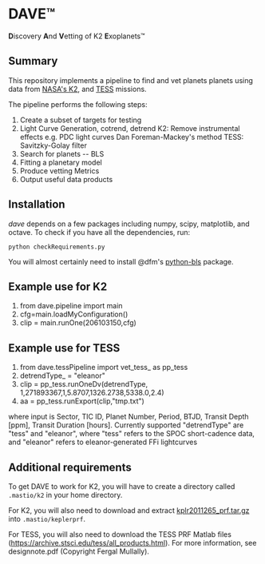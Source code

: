 # DAVE™
**D**iscovery **A**nd **V**etting of K2 **E**xoplanets™

## Summary

This repository implements a pipeline to find and vet planets planets
using data from [NASA's K2](http://keplerscience.arc.nasa.gov), and [TESS](https://www.nasa.gov/tess-transiting-exoplanet-survey-satellite/) missions.

The pipeline performs the following steps:

1. Create a subset of targets for testing
2. Light Curve Generation, cotrend, detrend
	K2: Remove instrumental effects e.g. PDC light curves Dan Foreman-Mackey's method
	TESS: Savitzky-Golay filter
3. Search for planets -- BLS
4. Fitting a planetary model
5. Produce vetting Metrics
6. Output useful data products


## Installation

*dave* depends on a few packages including numpy, scipy, matplotlib, and octave.
To check if you have all the dependencies, run:
```
python checkRequirements.py
```

You will almost certainly need to install @dfm's [python-bls](https://github.com/dfm/python-bls) package.


## Example use for K2
1. from dave.pipeline import main
2. cfg=main.loadMyConfiguration()
3. clip = main.runOne(206103150,cfg)

## Example use for TESS
1. from dave.tessPipeline import vet_tess_ as pp_tess
2. detrendType_ = "eleanor"
3. clip = pp_tess.runOneDv(detrendType, 1,271893367,1,5.8707,1326.2738,5338.0,2.4)
4. aa = pp_tess.runExport(clip,"tmp.txt")


where input is Sector, TIC ID, Planet Number, Period, BTJD, Transit Depth [ppm], Transit Duration [hours]. Currently supported "detrendType" are "tess" and "eleanor", where "tess" refers to the SPOC short-cadence data, and "eleanor" refers to eleanor-generated FFi lightcurves

## Additional requirements
To get DAVE to work for K2, you will have to create a directory called `.mastio/k2` in your home directory.

For K2, you will also need to download and extract
[kplr2011265_prf.tar.gz](https://archive.stsci.edu/pub/kepler/fpc/kplr2011265_prf.tar.gz)
into `.mastio/keplerprf`. 

For TESS, you will also need to download the TESS PRF Matlab files (https://archive.stsci.edu/tess/all_products.html). For more information, see designnote.pdf (Copyright Fergal Mullally).
